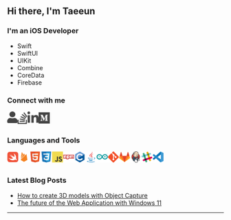 ## Hi there, I'm Taeeun

### I'm an iOS Developer

- Swift
- SwiftUI
- UIKit
- Combine
- CoreData
- Firebase

### Connect with me

[<img align="left" alt="portfolio" width="24px" src="icon/user-solid.svg" />][portfolio]
[<img align="left" alt="stackoverflow" width="23px" src="icon/stack-overflow-brands.svg" />][stackoverflow]
[<img align="left" alt="linkedin" width="26px" src="icon/linkedin-in-brands.svg" />][linkedin]
[<img align="left" alt="medium" width="26px" src="icon/medium-brands.svg" />][medium]

<br />
<br />

### Languages and Tools

<img align="left" alt="Swift" width="26px" src="icon/swift-original.svg"/>
<img align="left" alt="firebase" width="26px" src="icon/firebase-plain.svg"/>
<img align="left" alt="html5" width="26px" src="icon/html5-original.svg"/>
<img align="left" alt="css3" width="26px" src="icon/css3-original.svg"/>
<img align="left" alt="javascript" width="26px" src="icon/javascript-original.svg"/>
<img align="left" alt="npm" width="26px" src="icon/npm-original-wordmark.svg"/>
<img align="left" alt="c" width="26px" src="icon/c-original.svg"/>
<img align="left" alt="java" width="26px" src="icon/java-original.svg"/>
<img align="left" alt="java" width="26px" src="icon/arduino-original.svg"/>
<img align="left" alt="git" width="26px" src="icon/git-original.svg"/>
<img align="left" alt="gitlab" width="26px" src="icon/gitlab-original.svg"/>
<img align="left" alt="jenkins" width="26px" src="icon/jenkins-original.svg"/>
<img align="left" alt="slack" width="26px" src="icon/slack-original.svg"/>
<img align="left" alt="vscode" width="26px" src="icon/vscode-original.svg"/>

<br />
<br />

### Latest Blog Posts

- [How to create 3D models with Object Capture](https://taeeun-kim.medium.com/how-to-create-3d-models-with-object-capture-9b3d1226bd10)
- [The future of the Web Application with Windows 11](https://taeeun-kim.medium.com/the-future-of-the-web-application-with-windows-11-8ab88a2d16be)

---

[monthlywallet]: github.com
[portfolio]: https://taeeun-kim.github.io/Portfolio/
[stackoverflow]: https://stackoverflow.com/users/15603993/taeeun-kim
[linkedin]: https://www.linkedin.com/in/taeeun-kim-a468b0219/
[medium]: https://taeeun-kim.medium.com

<!-- https://fontawesome.com/license -->
